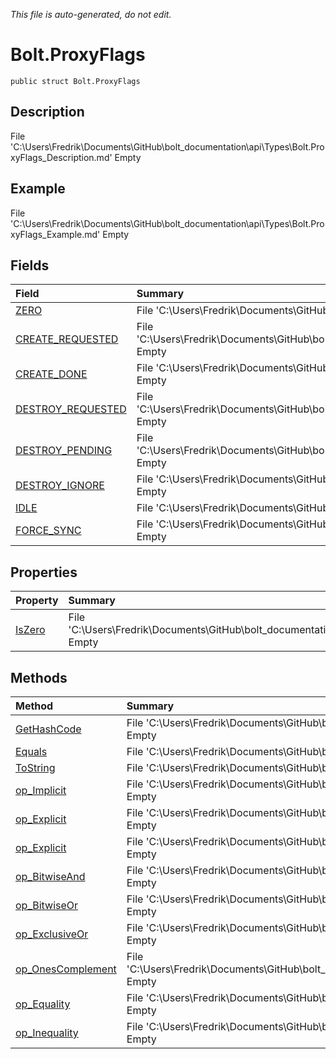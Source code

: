 *This file is auto-generated, do not edit.*

# Bolt.ProxyFlags
`public struct Bolt.ProxyFlags`
## Description
File 'C:\Users\Fredrik\Documents\GitHub\bolt_documentation\api\Types\Bolt.ProxyFlags_Description.md' Empty
## Example
File 'C:\Users\Fredrik\Documents\GitHub\bolt_documentation\api\Types\Bolt.ProxyFlags_Example.md' Empty
## Fields
| Field | Summary |
|:-----|:--------|
|[ZERO](Bolt.ProxyFlags/F/ZERO.md)|File 'C:\Users\Fredrik\Documents\GitHub\bolt_documentation\api\Types\Bolt.ProxyFlags\F\ZERO_Summary.md' Empty|
|[CREATE_REQUESTED](Bolt.ProxyFlags/F/CREATE_REQUESTED.md)|File 'C:\Users\Fredrik\Documents\GitHub\bolt_documentation\api\Types\Bolt.ProxyFlags\F\CREATE_REQUESTED_Summary.md' Empty|
|[CREATE_DONE](Bolt.ProxyFlags/F/CREATE_DONE.md)|File 'C:\Users\Fredrik\Documents\GitHub\bolt_documentation\api\Types\Bolt.ProxyFlags\F\CREATE_DONE_Summary.md' Empty|
|[DESTROY_REQUESTED](Bolt.ProxyFlags/F/DESTROY_REQUESTED.md)|File 'C:\Users\Fredrik\Documents\GitHub\bolt_documentation\api\Types\Bolt.ProxyFlags\F\DESTROY_REQUESTED_Summary.md' Empty|
|[DESTROY_PENDING](Bolt.ProxyFlags/F/DESTROY_PENDING.md)|File 'C:\Users\Fredrik\Documents\GitHub\bolt_documentation\api\Types\Bolt.ProxyFlags\F\DESTROY_PENDING_Summary.md' Empty|
|[DESTROY_IGNORE](Bolt.ProxyFlags/F/DESTROY_IGNORE.md)|File 'C:\Users\Fredrik\Documents\GitHub\bolt_documentation\api\Types\Bolt.ProxyFlags\F\DESTROY_IGNORE_Summary.md' Empty|
|[IDLE](Bolt.ProxyFlags/F/IDLE.md)|File 'C:\Users\Fredrik\Documents\GitHub\bolt_documentation\api\Types\Bolt.ProxyFlags\F\IDLE_Summary.md' Empty|
|[FORCE_SYNC](Bolt.ProxyFlags/F/FORCE_SYNC.md)|File 'C:\Users\Fredrik\Documents\GitHub\bolt_documentation\api\Types\Bolt.ProxyFlags\F\FORCE_SYNC_Summary.md' Empty|
## Properties
| Property | Summary |
|:-----|:--------|
|[IsZero](Bolt.ProxyFlags/P/IsZero.md)|File 'C:\Users\Fredrik\Documents\GitHub\bolt_documentation\api\Types\Bolt.ProxyFlags\P\IsZero_Summary.md' Empty|
## Methods
| Method | Summary |
|:-----|:--------|
|[GetHashCode](Bolt.ProxyFlags/M/GetHashCode.md)|File 'C:\Users\Fredrik\Documents\GitHub\bolt_documentation\api\Types\Bolt.ProxyFlags\M\GetHashCode_Summary.md' Empty|
|[Equals](Bolt.ProxyFlags/M/Equals.md)|File 'C:\Users\Fredrik\Documents\GitHub\bolt_documentation\api\Types\Bolt.ProxyFlags\M\Equals_Summary.md' Empty|
|[ToString](Bolt.ProxyFlags/M/ToString.md)|File 'C:\Users\Fredrik\Documents\GitHub\bolt_documentation\api\Types\Bolt.ProxyFlags\M\ToString_Summary.md' Empty|
|[op_Implicit](Bolt.ProxyFlags/M/op_Implicit.md)|File 'C:\Users\Fredrik\Documents\GitHub\bolt_documentation\api\Types\Bolt.ProxyFlags\M\op_Implicit_Summary.md' Empty|
|[op_Explicit](Bolt.ProxyFlags/M/op_Explicit.md)|File 'C:\Users\Fredrik\Documents\GitHub\bolt_documentation\api\Types\Bolt.ProxyFlags\M\op_Explicit_Summary.md' Empty|
|[op_Explicit](Bolt.ProxyFlags/M/op_Explicit.md)|File 'C:\Users\Fredrik\Documents\GitHub\bolt_documentation\api\Types\Bolt.ProxyFlags\M\op_Explicit_Summary.md' Empty|
|[op_BitwiseAnd](Bolt.ProxyFlags/M/op_BitwiseAnd.md)|File 'C:\Users\Fredrik\Documents\GitHub\bolt_documentation\api\Types\Bolt.ProxyFlags\M\op_BitwiseAnd_Summary.md' Empty|
|[op_BitwiseOr](Bolt.ProxyFlags/M/op_BitwiseOr.md)|File 'C:\Users\Fredrik\Documents\GitHub\bolt_documentation\api\Types\Bolt.ProxyFlags\M\op_BitwiseOr_Summary.md' Empty|
|[op_ExclusiveOr](Bolt.ProxyFlags/M/op_ExclusiveOr.md)|File 'C:\Users\Fredrik\Documents\GitHub\bolt_documentation\api\Types\Bolt.ProxyFlags\M\op_ExclusiveOr_Summary.md' Empty|
|[op_OnesComplement](Bolt.ProxyFlags/M/op_OnesComplement.md)|File 'C:\Users\Fredrik\Documents\GitHub\bolt_documentation\api\Types\Bolt.ProxyFlags\M\op_OnesComplement_Summary.md' Empty|
|[op_Equality](Bolt.ProxyFlags/M/op_Equality.md)|File 'C:\Users\Fredrik\Documents\GitHub\bolt_documentation\api\Types\Bolt.ProxyFlags\M\op_Equality_Summary.md' Empty|
|[op_Inequality](Bolt.ProxyFlags/M/op_Inequality.md)|File 'C:\Users\Fredrik\Documents\GitHub\bolt_documentation\api\Types\Bolt.ProxyFlags\M\op_Inequality_Summary.md' Empty|
